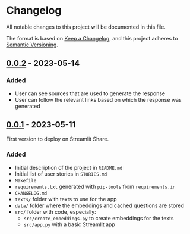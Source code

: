 # Changelog

All notable changes to this project will be documented in this file.

The format is based on [Keep a Changelog](https://keepachangelog.com/en/1.1.0/),
and this project adheres to [Semantic Versioning](https://semver.org/spec/v2.0.0.html).

## [0.0.2] - 2023-05-14

### Added

- User can see sources that are used to generate the response
- User can follow the relevant links based on which the response was generated

## [0.0.1] - 2023-05-11

First version to deploy on Streamlit Share.

### Added

- Initial description of the project in `README.md`
- Initial list of user stories in `STORIES.md`
- `Makefile`
- `requirements.txt` generated with `pip-tools` from `requirements.in`
- `CHANGELOG.md`
- `texts/` folder with texts to use for the app
- `data/` folder where the embeddings and cached questions are stored
- `src/` folder with code, especially:
  - `src/create_embeddings.py` to create embeddings for the texts
  - `src/app.py` with a basic Streamlit app

[0.0.2]: https://github.com/dudarev/ask-my-texts/compare/v0.0.1...v0.0.2
[0.0.1]: https://github.com/dudarev/ask-my-texts/releases/tag/v0.0.1
